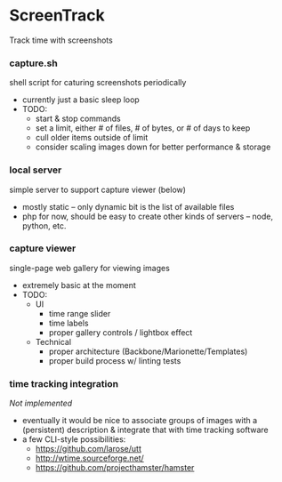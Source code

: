 # ScreenTrack
Track time with screenshots

### capture.sh 

shell script for caturing screenshots periodically

 - currently just a basic sleep loop
 - TODO:
	- start & stop commands
	- set a limit, either # of files, # of bytes, or # of days to keep
	- cull older items outside of limit
	- consider scaling images down for better performance & storage

### local server 

simple server to support capture viewer (below)

 - mostly static – only dynamic bit is the list of available files
 - php for now, should be easy to create other kinds of servers – node, python, etc.

### capture viewer

single-page web gallery for viewing images

 - extremely basic at the moment
 - TODO:
 	- UI
	 	- time range slider
	 	- time labels
	 	- proper gallery controls / lightbox effect
	- Technical
	 	- proper architecture (Backbone/Marionette/Templates)
	 	- proper build process w/ linting tests

 ### time tracking integration

 *Not implemented*

  - eventually it would be nice to associate groups of images with a (persistent) description & integrate that with time tracking software
  - a few CLI-style possibilities:
 	- https://github.com/larose/utt
 	- http://wtime.sourceforge.net/
 	- https://github.com/projecthamster/hamster
